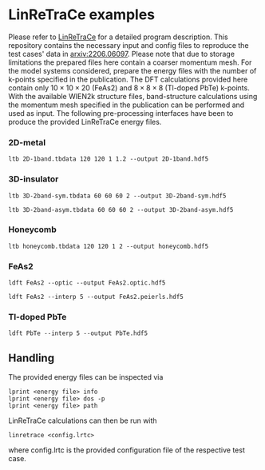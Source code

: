 # LinReTraCe examples

Please refer to [LinReTraCe](https://github.com/LinReTraCe/LinReTraCe) for a detailed program description. This repository contains the necessary input and config files to reproduce the test cases' data in [arxiv:2206.06097](https://arxiv.org/abs/2206.06097). Please note that due to storage limitations the prepared files here contain a coarser momentum mesh. For the model systems considered, prepare the energy files with the number of k-points specified in the publication.
The DFT calculations provided here contain only $10 \times 10 \times 20$ (FeAs2) and $8 \times 8 \times 8$ (Tl-doped PbTe) k-points. With the available WIEN2k structure files, band-structure calculations using the momentum mesh specified in the publication can be performed and used as input.
The following pre-processing interfaces have been to produce the provided LinReTraCe energy files.

### 2D-metal
```
ltb 2D-1band.tbdata 120 120 1 1.2 --output 2D-1band.hdf5
```

### 3D-insulator
```
ltb 3D-2band-sym.tbdata 60 60 60 2 --output 3D-2band-sym.hdf5
```

```
ltb 3D-2band-asym.tbdata 60 60 60 2 --output 3D-2band-asym.hdf5
```

### Honeycomb
```
ltb honeycomb.tbdata 120 120 1 2 --output honeycomb.hdf5
```

### FeAs2
```
ldft FeAs2 --optic --output FeAs2.optic.hdf5
```

```
ldft FeAs2 --interp 5 --output FeAs2.peierls.hdf5
```

### Tl-doped PbTe
```
ldft PbTe --interp 5 --output PbTe.hdf5
```

## Handling
The provided energy files can be inspected via
```
lprint <energy file> info
lprint <energy file> dos -p
lprint <energy file> path
```

LinReTraCe calculations can then be run with
```
linretrace <config.lrtc>
```
where config.lrtc is the provided configuration file of the respective test case.

